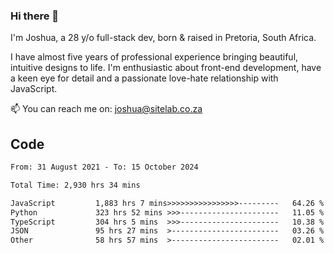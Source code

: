 ### Hi there 👋

I'm Joshua, a 28 y/o full-stack dev, born & raised in Pretoria, South Africa. 

I have almost five years of professional experience bringing beautiful, intuitive designs to life. I'm enthusiastic about front-end development, have a keen eye for detail and a passionate love-hate relationship with JavaScript.

📫 You can reach me on: joshua@sitelab.co.za

## **Code**

<!--START_SECTION:waka-->

```txt
From: 31 August 2021 - To: 15 October 2024

Total Time: 2,930 hrs 34 mins

JavaScript         1,883 hrs 7 mins>>>>>>>>>>>>>>>>---------   64.26 %
Python             323 hrs 52 mins >>>----------------------   11.05 %
TypeScript         304 hrs 5 mins  >>>----------------------   10.38 %
JSON               95 hrs 27 mins  >------------------------   03.26 %
Other              58 hrs 57 mins  >------------------------   02.01 %
```

<!--END_SECTION:waka-->
